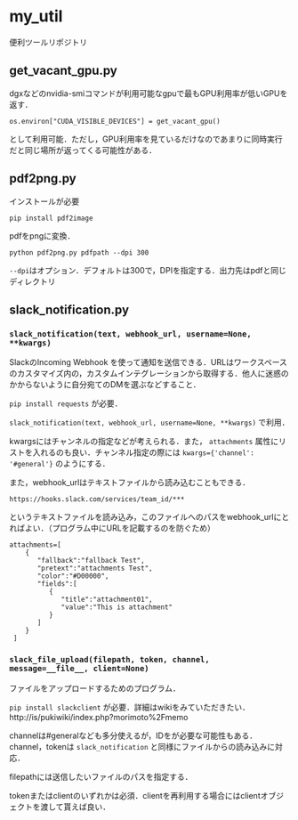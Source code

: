 # my_util
便利ツールリポジトリ

## get_vacant_gpu.py
dgxなどのnvidia-smiコマンドが利用可能なgpuで最もGPU利用率が低いGPUを返す．

```
os.environ["CUDA_VISIBLE_DEVICES"] = get_vacant_gpu()
```
として利用可能．ただし，GPU利用率を見ているだけなのであまりに同時実行だと同じ場所が返ってくる可能性がある．

## pdf2png.py
インストールが必要

```
pip install pdf2image
```

pdfをpngに変換．

```
python pdf2png.py pdfpath --dpi 300
```
`--dpi`はオプション．デフォルトは300で，DPIを指定する．出力先はpdfと同じディレクトリ

## slack_notification.py
### `slack_notification(text, webhook_url, username=None, **kwargs)`

SlackのIncoming Webhook を使って通知を送信できる．URLはワークスペースのカスタマイズ内の，カスタムインテグレーションから取得する．他人に迷惑のかからないように自分宛てのDMを選ぶなどすること．

`pip install requests` が必要．

`slack_notification(text, webhook_url, username=None, **kwargs)` で利用．

kwargsにはチャンネルの指定などが考えられる．また， `attachments` 属性にリストを入れるのも良い．チャンネル指定の際には `kwargs={'channel': '#general'}` のようにする．

また，webhook_urlはテキストファイルから読み込むこともできる．
```
https://hooks.slack.com/services/team_id/***

```
というテキストファイルを読み込み，このファイルへのパスをwebhook_urlにとればよい．（プログラム中にURLを記載するのを防ぐため）


```
attachments=[
    {
       "fallback":"fallback Test",
       "pretext":"attachments Test",
       "color":"#D00000",
       "fields":[
          {
             "title":"attachment01",
             "value":"This is attachment"
          }
       ]
    }
 ]
```

### `slack_file_upload(filepath, token, channel, message=__file__, client=None)`
ファイルをアップロードするためのプログラム．

`pip install slackclient` が必要．詳細はwikiをみていただきたい．http://is/pukiwiki/index.php?morimoto%2Fmemo

channelは#generalなども多分使えるが，IDをが必要な可能性もある．channel，tokenは `slack_notification` と同様にファイルからの読み込みに対応．

filepathには送信したいファイルのパスを指定する．

tokenまたはclientのいずれかは必須．clientを再利用する場合にはclientオブジェクトを渡して貰えば良い．
